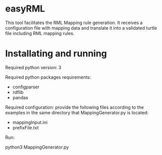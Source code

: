 # easyRML
This tool facilitates the RML Mapping rule generation. It receives a configuration file with mapping data and translate it into a validated turtle file including RML mapping rules.

# Installating and running

Required python version:
3

Required python packages requirements:
- configparser
- rdflib
- pandas

Required configuration:
provide the following files according to the examples in the same directory that MappingGenerator.py is located:
- mappingInput.ini
- prefixFile.txt

Run:

python3 MappingGenerator.py
